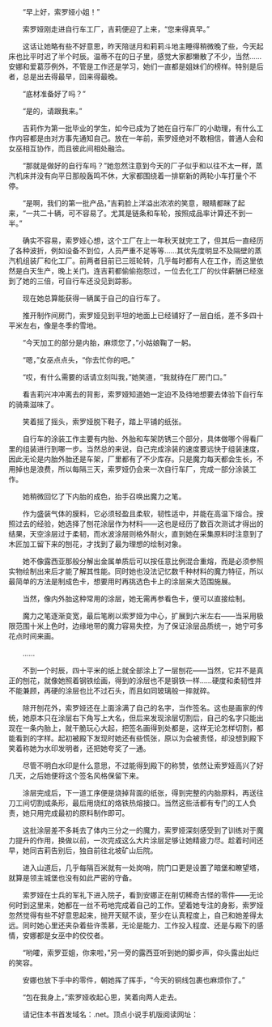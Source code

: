 　　“早上好，索罗娅小姐！”

　　索罗娅刚走进自行车工厂，吉莉便迎了上来，“您来得真早。”

　　这话让她略有些不好意思，昨天陪谜月和莉莉斗地主睡得稍微晚了些，今天起床也比平时迟了半个时辰。温蒂不在的日子里，感觉大家都懒散了不少，当然……安娜和爱葛莎例外，不管是工作还是学习，她们一直都是姐妹们的榜样。特别是后者，总是出去得最早，回来得最晚。

　　“底材准备好了吗？”

　　“是的，请跟我来。”

　　吉莉作为第一批毕业的学生，如今已成为了她在自行车厂的小助理，有什么工作内容都是由对方事先通知自己。放在一年前，索罗娅绝对不敢相信，普通人会和女巫相互协作，而且彼此间相处融洽。

　　“那就是做好的自行车吗？”她忽然注意到今天的厂子似乎和以往不太一样，蒸汽机床并没有向平日那般轰鸣不休，大家都围绕着一排崭新的两轮小车打量个不停。

　　“是啊，我们的第一批产品，”吉莉脸上洋溢出浓浓的笑意，眼睛都眯了起来，“一共二十辆，可不容易了。尤其是链条和车轮，按照成品率计算还不到一半。”

　　确实不容易，索罗娅心想，这个工厂在上一年秋天就完工了，但其后一直经历了各种波折，例如设备不到位，人员严重不足等等……其优先度明显不及隔壁的蒸汽机组装厂和化工厂。前两者目前已三班轮转，几乎每时都有人在工作，而这里依然是白天生产，晚上关门。连吉莉都偷偷抱怨过，一位去化工厂的伙伴薪酬已经涨到了她的三倍，可自行车还没见到踪影。

　　现在她总算能获得一辆属于自己的自行车了。

　　推开制作间房门，索罗娅见到平坦的地面上已经铺好了一层白纸，差不多四十平米左右，像是冬季的雪地。

　　“今天加工的部分是内胎，麻烦您了，”小姑娘鞠了一躬。

　　“嗯，”女巫点点头，“你去忙你的吧。”

　　“哎，有什么需要的话请立刻叫我，”她笑道，“我就待在厂房门口。”

　　看吉莉兴冲冲离去的背影，索罗娅知道她一定迫不及待地想要去体验下自行车的骑乘滋味了。

　　笑着摇了摇头，索罗娅脱下鞋子，踏上平铺的纸张。

　　自行车的涂装工作主要有内胎、外胎和车架防锈三个部分，具体做哪个得看厂里的组装进行到哪一步。当然总的来说，自己完成涂装的速度要远快于组装速度，因此无论是内胎外胎还是车架，厂里都有了不少库存。只是魔力每天都会生长，不用掉也是浪费，所以每隔三天，索罗娅仍会来一次自行车厂，完成一部分涂装工作。

　　她稍微回忆了下内胎的成色，抬手召唤出魔力之笔。

　　作为盛装气体的膜料，它必须轻盈且柔软，韧性适中，并能在高温下熔合。按照过去的经验，她选择了刨花涂层作为材料——这也是经历了数百次测试才得出的结果，天空涂层过于柔韧，而水波涂层则格外耐火，直到她在采集原料时注意到了木匠加工留下来的刨花，才找到了最为理想的绘制对象。

　　她不像露西亚那般分解出金属单质后可以按任意比例混合重熔，而是必须参照实物绘制出来后才能了解其性能。同时她也没法记忆数千种材料的魔力特征，所以最简单的方法是制成色卡，想要用时再挑选色卡上的涂层来大范围施展。

　　当然，像内外胎这种常用的涂层，她无需再参看色卡，便可以直接绘制。

　　魔力之笔逐渐变宽，最后笔刷以索罗娅为中心，扩展到六米左右——当采用极限范围十米上色时，边缘地带的魔力容易失控，为了保证涂层品质统一，她宁可多花点时间来画。

　　……

　　不到一个时辰，四十平米的纸上就全部涂上了一层刨花——当然，它并不是真正的刨花，就像她照着钢铁绘画，得到的涂层也不是钢铁一样……硬度和柔韧性并不能兼顾，再硬的涂层也比不过石头，而且如同玻璃般一摔就碎。

　　除开刨花外，索罗娅还在上面涂满了自己的名字，当作签名。这也是画家的传统，她原本只在涂层右下角写上大名，但后来发现涂层切割后，自己的名字只能出现在一条内胎上，就干脆玩心大起，把签名画得到处都是，这样无论怎样切割，都能看到的字样。起初被殿下发现时她还有些慌张，原以为会被责怪，却没想到殿下笑着称她为水印发明者，还把她夸奖了一通。

　　尽管不明白水印是什么意思，不过能得到殿下的称赞，依然让索罗娅高兴了好几天，之后她便将这个签名风格保留下来。

　　涂层完成后，下一道工序便是烧掉背面的纸张，得到完整的内胎原料，再送往刀工间切割成条形，最后用烧红的烙铁热熔接口。当然这些活都有专门的工人负责，她只用完成最初的原料制作即可。

　　这批涂层差不多耗去了体内三分之一的魔力，索罗娅深刻感受到了训练对于魔力提升的作用，换做以前，一次完成这么大片涂层足够让她精疲力尽。趁着时间还早，她同吉莉告别后，独自前往北坡矿山后院。

　　进入山道后，几乎每隔百米就有一处岗哨，院门口更是设置了暗堡和瞭望塔，就算是领主城堡也没有如此严密的守备。

　　索罗娅在士兵的军礼下进入院子，看到安娜正在削切稀奇古怪的零件——无论何时到这里来，她都在一丝不苟地完成着自己的工作。望着她专注的身影，索罗娅忽然觉得有些不好意思起来，抛开天赋不谈，至少在认真程度上，自己和她差得太远。同时她心里还夹杂着些许羡慕，无论是能力、工作投入程度、还是与殿下的感情，安娜都是女巫中的佼佼者。

　　“哟嚯，索罗亚姐，你来啦，”另一旁的露西亚听到她的脚步声，仰头露出灿烂的笑容。

　　安娜也放下手中的零件，朝她挥了挥手，“今天的铜线包裹也麻烦你了。”

　　“包在我身上，”索罗娅收起心思，笑着向两人走去。

　　请记住本书首发域名：.net。顶点小说手机版阅读网址：
